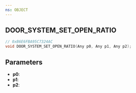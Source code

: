 ```yaml
---
ns: OBJECT
---
```

## DOOR_SYSTEM_SET_OPEN_RATIO

```c
// 0xB6E6FBA95C7324AC
void DOOR_SYSTEM_SET_OPEN_RATIO(Any p0, Any p1, Any p2);
```

## Parameters
* **p0**:
* **p1**:
* **p2**:

